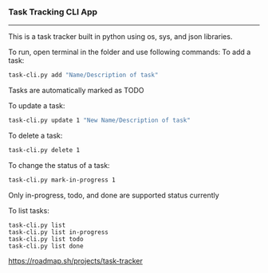 ### Task Tracking CLI App
---
This is a task tracker built in python using os, sys, and json libraries. 

To run, open terminal in the folder and use following commands:
To add a task:
```bash
task-cli.py add "Name/Description of task"
```
Tasks are automatically marked as TODO

To update a task:
```bash
task-cli.py update 1 "New Name/Description of task"
```

To delete a task:
```bash
task-cli.py delete 1
```

To change the status of a task:
```bash
task-cli.py mark-in-progress 1
```
Only in-progress, todo, and done are supported status currently

To list tasks:
```
task-cli.py list
task-cli.py list in-progress
task-cli.py list todo
task-cli.py list done
```

https://roadmap.sh/projects/task-tracker
